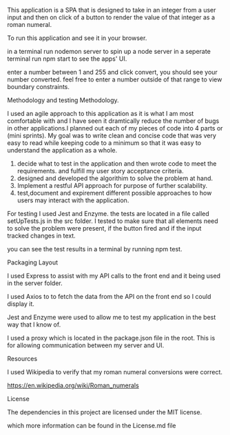 This application is a SPA that is designed to take in an integer from a user input and then on click of a button to render the value of that integer as a roman numeral.

To run this application and see it in your browser.

in a terminal run nodemon server to spin up a node server
in a seperate terminal run npm start to see the apps' UI.

enter a number between 1 and 255 and click convert, you should see your number converted.
feel free to enter a number outside of that range to view boundary constraints.

Methodology and testing Methodology.

I used an agile approach to this application as it is what I am most comfortable with and I have seen it dramtically reduce the number of bugs in other applications.I planned out each of my pieces of code into 4 parts or (mini sprints). My goal was to write clean and concise code that was very easy to read while keeping code to a minimum so that it was easy to understand the application as a whole.

1. decide what to test in the application and then wrote code to meet the requirements. and fulfill my user story acceptance criteria.
2. designed and developed the algorithim to solve the problem at hand.
3. Implement a restful API approach for purpose of further scalability.
4. test,document and expirement different possible approaches to how users may interact with the application.

For testing I used Jest and Enzyme. the tests are located in a file called setUpTests.js in the src folder. I tested to make sure that all elements need to solve the problem were present, if the button fired and if the input tracked changes in text.

you can see the test results in a terminal by running npm test.

Packaging Layout

I used Express to assist with my API calls to the front end and it being used in the server folder.

I used Axios to to fetch the data from the API on the front end so I could display it.

Jest and Enzyme were used to allow me to test my application in the best way that I know of.

I used a proxy which is located in the package.json file in the root. This is for allowing communication between my server and UI.

Resources

I used Wikipedia to verify that my roman numeral conversions were correct.

https://en.wikipedia.org/wiki/Roman_numerals

License

The dependencies in this project are licensed under the MIT license.

which more information can be found in the License.md file
